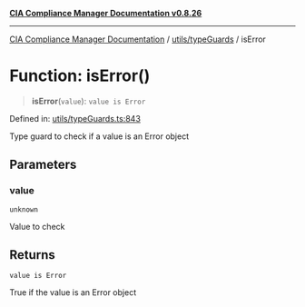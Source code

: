 [**CIA Compliance Manager Documentation v0.8.26**](../../../README.md)

***

[CIA Compliance Manager Documentation](../../../modules.md) / [utils/typeGuards](../README.md) / isError

# Function: isError()

> **isError**(`value`): `value is Error`

Defined in: [utils/typeGuards.ts:843](https://github.com/Hack23/cia-compliance-manager/blob/168f1311621722afef33b264085d8ac99d4a3213/src/utils/typeGuards.ts#L843)

Type guard to check if a value is an Error object

## Parameters

### value

`unknown`

Value to check

## Returns

`value is Error`

True if the value is an Error object
